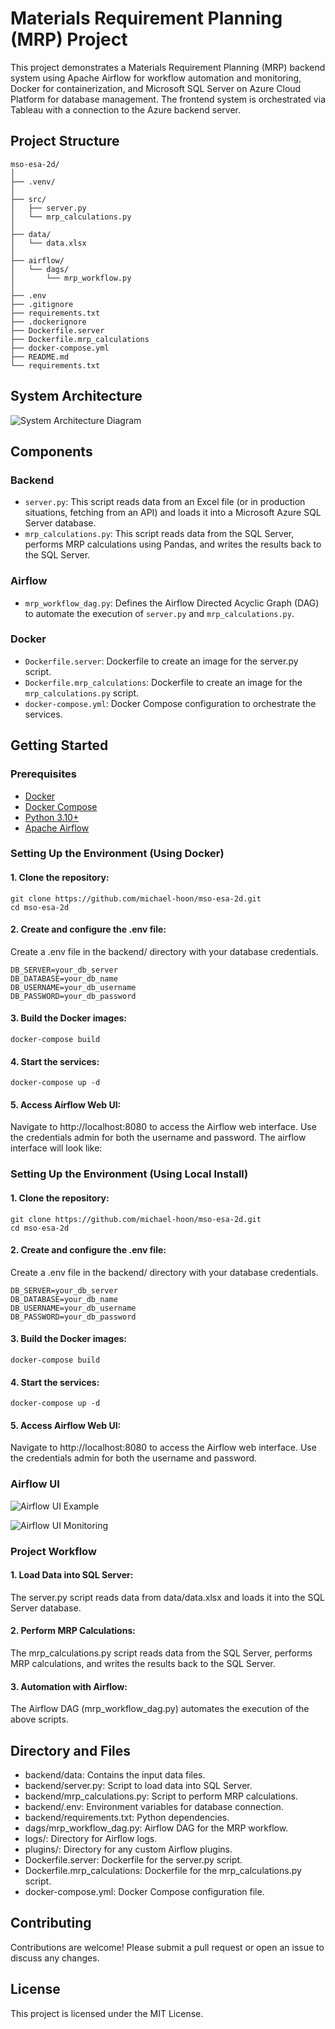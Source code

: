 # Materials Requirement Planning (MRP) Project

This project demonstrates a Materials Requirement Planning (MRP) backend system using Apache Airflow for workflow automation and monitoring, Docker for containerization, and Microsoft SQL Server on Azure Cloud Platform for database management. The frontend system is orchestrated via Tableau with a connection to the Azure backend server. 

## Project Structure

```plaintext
mso-esa-2d/
│
├── .venv/
│
├── src/
│   ├── server.py
│   └── mrp_calculations.py
│
├── data/
│   └── data.xlsx
│
├── airflow/
│   └── dags/
│       └── mrp_workflow.py 
│
├── .env
├── .gitignore
├── requirements.txt
├── .dockerignore
├── Dockerfile.server
├── Dockerfile.mrp_calculations
├── docker-compose.yml
├── README.md
└── requirements.txt
```

## System Architecture

![System Architecture Diagram](https://github.com/michael-hoon/mso-esa-2d/blob/main/Images/mso_architecture.jpg)

## Components

### Backend

- `server.py`: This script reads data from an Excel file (or in production situations, fetching from an API) and loads it into a Microsoft Azure SQL Server database.
- `mrp_calculations.py`: This script reads data from the SQL Server, performs MRP calculations using Pandas, and writes the results back to the SQL Server.

### Airflow

- `mrp_workflow_dag.py`: Defines the Airflow Directed Acyclic Graph (DAG) to automate the execution of `server.py` and `mrp_calculations.py`. 

### Docker

- `Dockerfile.server`: Dockerfile to create an image for the server.py script.
- `Dockerfile.mrp_calculations`: Dockerfile to create an image for the `mrp_calculations.py` script.
- `docker-compose.yml`: Docker Compose configuration to orchestrate the services.

## Getting Started

### Prerequisites

- [Docker]()
- [Docker Compose]()
- [Python 3.10+]()
- [Apache Airflow]()

### Setting Up the Environment (Using Docker)

#### 1. Clone the repository:

    git clone https://github.com/michael-hoon/mso-esa-2d.git
    cd mso-esa-2d

#### 2. Create and configure the .env file:
Create a .env file in the backend/ directory with your database credentials.

    DB_SERVER=your_db_server
    DB_DATABASE=your_db_name
    DB_USERNAME=your_db_username
    DB_PASSWORD=your_db_password

#### 3. Build the Docker images:

    docker-compose build

#### 4. Start the services:

    docker-compose up -d

#### 5. Access Airflow Web UI:

Navigate to http://localhost:8080 to access the Airflow web interface. Use the credentials admin for both the username and password. The airflow interface will look like: 

### Setting Up the Environment (Using Local Install)

#### 1. Clone the repository:

    git clone https://github.com/michael-hoon/mso-esa-2d.git
    cd mso-esa-2d

#### 2. Create and configure the .env file:
Create a .env file in the backend/ directory with your database credentials.

    DB_SERVER=your_db_server
    DB_DATABASE=your_db_name
    DB_USERNAME=your_db_username
    DB_PASSWORD=your_db_password

#### 3. Build the Docker images:

    docker-compose build

#### 4. Start the services:

    docker-compose up -d

#### 5. Access Airflow Web UI:

Navigate to http://localhost:8080 to access the Airflow web interface. Use the credentials admin for both the username and password.

### Airflow UI

![Airflow UI Example](https://github.com/michael-hoon/mso-esa-2d/blob/main/Images/airflow_ui.png)

![Airflow UI Monitoring](https://github.com/michael-hoon/mso-esa-2d/blob/main/Images/airflow_ui_zoomed.png)

### Project Workflow

#### 1. Load Data into SQL Server:

The server.py script reads data from data/data.xlsx and loads it into the SQL Server database.

#### 2. Perform MRP Calculations:

The mrp_calculations.py script reads data from the SQL Server, performs MRP calculations, and writes the results back to the SQL Server.

#### 3. Automation with Airflow:

The Airflow DAG (mrp_workflow_dag.py) automates the execution of the above scripts.

## Directory and Files

- backend/data: Contains the input data files.
- backend/server.py: Script to load data into SQL Server.
- backend/mrp_calculations.py: Script to perform MRP calculations.
- backend/.env: Environment variables for database connection.
- backend/requirements.txt: Python dependencies.
- dags/mrp_workflow_dag.py: Airflow DAG for the MRP workflow.
- logs/: Directory for Airflow logs.
- plugins/: Directory for any custom Airflow plugins.
- Dockerfile.server: Dockerfile for the server.py script.
- Dockerfile.mrp_calculations: Dockerfile for the mrp_calculations.py script.
- docker-compose.yml: Docker Compose configuration file.

## Contributing

Contributions are welcome! Please submit a pull request or open an issue to discuss any changes.

## License

This project is licensed under the MIT License.